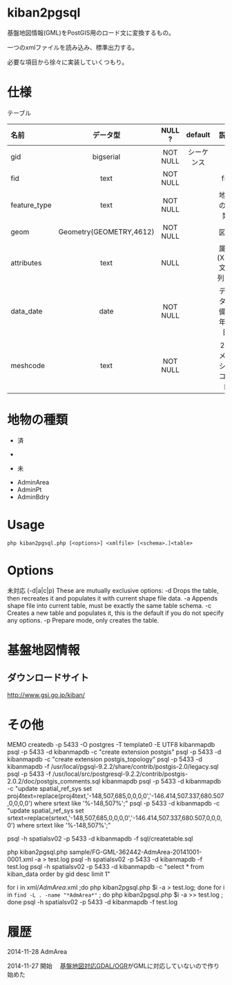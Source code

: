 kiban2pgsql
================
基盤地図情報(GML)をPostGIS用のロード文に変換するもの。

一つのxmlファイルを読み込み、標準出力する。

必要な項目から徐々に実装していくつもり。

# 仕様

テーブル

| 名前           | データ型                 | NULL ?   | default  | 説明            |
|:--------------|:-----------------------:|:--------:|:--------:|:--------------:|
| gid           | bigserial               | NOT NULL | シーケンス |                |
| fid           | text                    | NOT NULL |          | fid            |
| feature_type  | text                    | NOT NULL |          | 地物の種類       |
| geom          | Geometry(GEOMETRY,4612) | NOT NULL |          | 図形            |
| attributes    | text                    | NULL     | <attributes></attributes> | 属性(XML文字列)  <attributes>...</attributes> |
| data_date     | date                    | NOT NULL |          | データ整備の年月日 |
| meshcode      | text                    | NOT NULL |          | 2次メッシュコード |


# 地物の種類
* 済
 - 
* 未
 - AdminArea
 - AdminPt
 - AdminBdry


# Usage
    php kiban2pgsql.php [<options>] <xmlfile> [<schema>.]<table>

# Options
未対応
    (-d|a|c|p) These are mutually exclusive options:
     -d  Drops the table, then recreates it and populates it with current shape file data.
     -a  Appends shape file into current table, must be exactly the same table schema.
     -c  Creates a new table and populates it, this is the default if you do not specify any options.
     -p  Prepare mode, only creates the table.
    



# 基盤地図情報
## ダウンロードサイト
http://www.gsi.go.jp/kiban/

# その他

MEMO
createdb -p 5433 -O postgres -T template0 -E UTF8 kibanmapdb
psql -p 5433 -d kibanmapdb -c "create extension postgis"
psql -p 5433 -d kibanmapdb -c "create extension postgis_topology"
psql -p 5433 -d kibanmapdb -f /usr/local/pgsql-9.2.2/share/contrib/postgis-2.0/legacy.sql
psql -p 5433 -f /usr/local/src/postgresql-9.2.2/contrib/postgis-2.0.2/doc/postgis_comments.sql kibanmapdb
psql -p 5433 -d kibanmapdb -c "update spatial_ref_sys set proj4text=replace(proj4text,'-148,507,685,0,0,0,0','-146.414,507.337,680.507,0,0,0,0') where srtext like '%-148,507%';"
psql -p 5433 -d kibanmapdb -c "update spatial_ref_sys set srtext=replace(srtext,'-148,507,685,0,0,0,0','-146.414,507.337,680.507,0,0,0,0') where srtext like '%-148,507%';"

psql -h spatialsv02 -p 5433 -d kibanmapdb -f sql/createtable.sql

php kiban2pgsql.php sample/FG-GML-362442-AdmArea-20141001-0001.xml -a > test.log
psql -h spatialsv02 -p 5433 -d kibanmapdb -f test.log
psql -h spatialsv02 -p 5433 -d kibanmapdb -c "select * from kiban_data order by gid desc limit 1"

for i in xml/*AdmArea*.xml ;do php kiban2pgsql.php $i -a > test.log; done
for i in `find -L . -name "*AdmArea*"` ; do php kiban2pgsql.php $i -a >> test.log ; done
psql -h spatialsv02 -p 5433 -d kibanmapdb -f test.log


# 履歴
2014-11-28 AdmArea

2014-11-27 開始
　[基盤地図対応GDAL/OGR](http://www.osgeo.jp/foss4g-mext/)がGMLに対応していないので作り始めた

